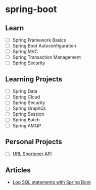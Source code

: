 # spring-boot

## Learn

- [ ] Spring Framework Basics
- [ ] Spring Boot Autoconfiguration
- [ ] Spring MVC
- [ ] Spring Transaction Management
- [ ] Spring Security

## Learning Projects

- [ ] Spring Data
- [ ] Spring Cloud
- [ ] Spring Security
- [ ] Spring GraphQL
- [ ] Spring Session
- [ ] Spring Batch
- [ ] Spring AMQP

## Personal Projects

- [ ] [URL Shortener API](personal-projects/url-shortener-api)

## Articles

- [Log SQL statements with Spring Boot](https://vladmihalcea.com/log-sql-spring-boot/)
